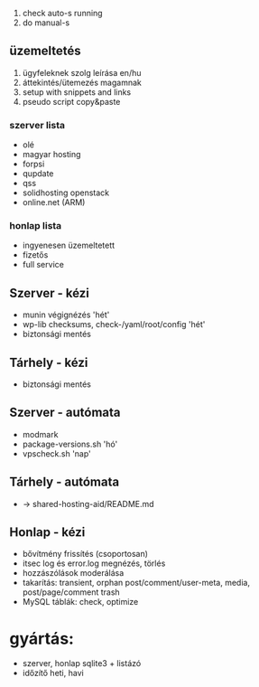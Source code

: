 1. check auto-s running
2. do manual-s

## üzemeltetés

1. ügyfeleknek szolg leírása en/hu
2. áttekintés/ütemezés magamnak
3. setup with snippets and links
4. pseudo script copy&paste

### szerver lista

- olé
- magyar hosting
- forpsi
- qupdate
- qss
- solidhosting openstack
- online.net (ARM)

### honlap lista

- ingyenesen üzemeltetett
- fizetős
- full service

## Szerver - kézi

- munin végignézés 'hét'
- wp-lib checksums, check-/yaml/root/config 'hét'
- biztonsági mentés

## Tárhely - kézi

- biztonsági mentés

## Szerver - autómata

- modmark
- package-versions.sh 'hó'
- vpscheck.sh 'nap'

## Tárhely - autómata

- -> shared-hosting-aid/README.md

## Honlap - kézi

- bővítmény frissítés (csoportosan)
- itsec log és error.log megnézés, törlés
- hozzászólások moderálása
- takarítás: transient, orphan post/comment/user-meta, media, post/page/comment trash
- MySQL táblák: check, optimize

# gyártás:
- szerver, honlap sqlite3 + listázó
- időzítő heti, havi

